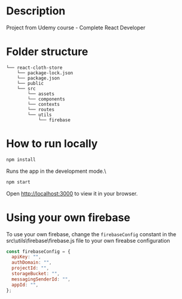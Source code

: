 # Description

Project from Udemy course - Complete React Developer

# Folder structure

```
└── react-cloth-store
    └── package-lock.json
    └── package.json
    └── public
    └── src
        └── assets
        └── components
        └── contexts
        └── routes
        └── utils
            └── firebase
```

# How to run locally

```bash
npm install
```

Runs the app in the development mode.\

```bash
npm start
```

Open [http://localhost:3000](http://localhost:3000) to view it in your browser.

# Using your own firebase

To use your own firebase, change the `firebaseConfig` constant in the src\utils\firebase\firebase.js file to your own fireabse configuration

```javascript
const firebaseConfig = {
  apiKey: "",
  authDomain: "",
  projectId: "",
  storageBucket: "",
  messagingSenderId: "",
  appId: "",
};
```
